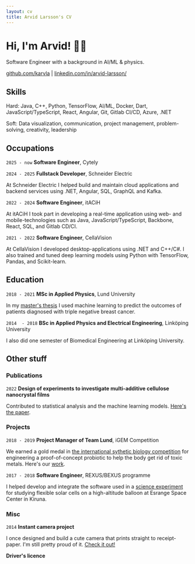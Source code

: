```yaml
---
layout: cv
title: Arvid Larsson's CV
---
```

# Hi, I'm Arvid! 🧑‍💻
Software Engineer with a background in AI/ML & physics.

<div id="webaddress">
<a href="https://github.com/karvla">github.com/karvla</a>
| <a href="https://www.linkedin.com/in/arvid-larsson/">linkedin.com/in/arvid-larsson/</a>
</div>

## Skills

Hard: Java, C++, Python, TensorFlow, AI/ML,  Docker, Dart, JavaScript/TypeScript, React, Angular, Git, Gitlab CI/CD, Azure, .NET

Soft: Data visualization, communication, project management, problem-solving, creativity, leadership

## Occupations

`2025 - now`
__Software Engineer__, Cytely

`2024 - 2025`
__Fullstack Developer__, Schneider Electric

At Schneider Electric I helped build and maintain cloud applications and backend services using .NET, Angular, SQL, GraphQL and Kafka.

`2022 - 2024`
__Software Engineer__, itACiH 

At itACiH I took part in developing a real-time application using web- and mobile-technologies such as Java, JavaScript/TypeScript, Backbone, React, SQL, and Gitlab CD/CI.

`2021 - 2022`
__Software Engineer__, CellaVision

At CellaVision I developed desktop-applications using .NET and C++/C#. I also trained and tuned deep learning models using Python with TensorFlow, Pandas, and Scikit-learn.


## Education

`2018 - 2021`
__MSc in Applied Physics__, Lund University

In my [master's thesis](https://github.com/karvla/histosnet) I used machine learning to predict the outcomes of patients diagnosed with triple negative breast cancer.

`2014  - 2018`
__BSc in Applied Physics and Electrical Engineering__, Linköping University

I also did one semester of Biomedical Engineering at Linköping University.


## Other stuff

### Publications
`2022`
__Design of experiments to investigate multi-additive cellulose nanocrystal films__

Contributed to statistical analysis and the machine learning models. [Here's the paper](https://doi.org/10.3389/fmolb.2022.988600).

### Projects
`2018 - 2019`
__Project Manager of Team Lund__, iGEM Competition

We earned a gold medal in [the international sythetic biology competition](https://igem.org/) for engineering a proof-of-concept probiotic to help the body get rid of toxic metals. Here's our [work](https://2019.igem.org/Team:Lund).

`2017 - 2018`
__Software Engineer__, REXUS/BEXUS programme

I helped develop and integrate the software used in a [science experiment](https://www.researchgate.net/publication/337914988_Investigation_of_cosmic_ray_induced_defects_in_CIGS_solar_cells) for studying flexible solar cells on a high-altitude balloon at Esrange Space Center in Kiruna.

### Misc

`2014` __Instant camera project__

I once designed and build a cute camera that prints straight to receipt-paper. I'm still pretty proud of it. [Check it out!](https://youtu.be/iE71ovo4mns)

__Driver's licence__


<!-- ### Footer Last updated: May 2013 -->


